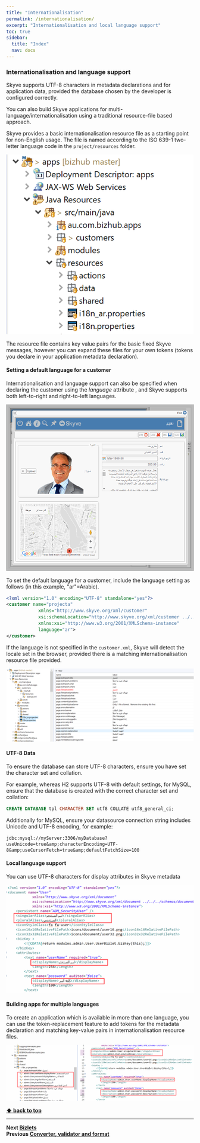 ```yaml
---
title: "Internationalisation"
permalink: /internationalisation/
excerpt: "Internationalisation and local language support"
toc: true
sidebar:
  title: "Index"
  nav: docs
---
```


### Internationalisation and language support

Skyve supports UTF-8 characters in metadata declarations and for application data, provided the database chosen by the developer is configured correctly.

You can also build Skyve applications for multi-language/internationalisation using a traditional resource-file based approach.

Skyve provides a basic internationalisation resource file as a starting point for non-English usage. The file is named according to the ISO 639-1 two-letter language code in the `project/resources` folder.

![Location of resource files](../assets/images/internationalisation/location-of-language-resource-files.png)

The resource file contains key value pairs for the basic fixed Skyve messages, however you can expand these files for your own tokens (tokens you declare in your application metadata declaration).

#### Setting a default language for a customer

Internationalisation and language support can also be specified when declaring the customer using the _language_ attribute
, and Skyve supports both left-to-right and right-to-left languages.

![Example Arabic with right-to-left](../assets/images/customers/arabic-detail.png "Example Arabic view with right-to-left")

To set the default language for a customer, include the language setting as follows (in this example, "ar"=Arabic).

```xml
<?xml version="1.0" encoding="UTF-8" standalone="yes"?>
<customer name="projecta"
            xmlns="http://www.skyve.org/xml/customer"
            xsi:schemaLocation="http://www.skyve.org/xml/customer ../../schemas/customer.xsd"
            xmlns:xsi="http://www.w3.org/2001/XMLSchema-instance"
            language="ar">
</customer>
```

If the language is not specified in the `customer.xml`, Skyve will detect the locale set in the browser, provided there is a matching internationalisation resource file provided.

![Language resource files](../assets/images/customers/image38-1.png "Language resource files")

#### UTF-8 Data

To ensure the database can store UTF-8 characters, ensure you have set the character set and collation.

For example, whereas H2 supports UTF-8 with default settings, for MySQL, ensure that the database is created with the correct character set and collation: 
```sql
CREATE DATABASE tpl CHARACTER SET utf8 COLLATE utf8_general_ci;
```

Additionally for MySQL, ensure your datasource connection string includes Unicode and UTF-8 encoding, for example:
``` 
jdbc:mysql://myServer:3306/myDatabase?useUnicode=true&amp;characterEncoding=UTF-8&amp;useCursorFetch=true&amp;defaultFetchSize=100
```

#### Local language support

You can use UTF-8 characters for display attributes in Skyve metadata

![Local language support](../assets/images/internationalisation/local-language.png "Local language support")

#### Building apps for multiple languages

To create an application which is available in more than one language, you can use the token-replacement feature to add tokens for the metadata declaration and matching key-value pairs in internationalisation resource files.

![Building apps for multiple languages](../assets/images/internationalisation/configuring_for_internationalisation.png "Building apps for multiple languages")


**[⬆ back to top](#contents)**

---
**Next [Bizlets](./../_pages/bizlets.md)**  
**Previous [Converter, validator and format](./../_pages/converters.md)**